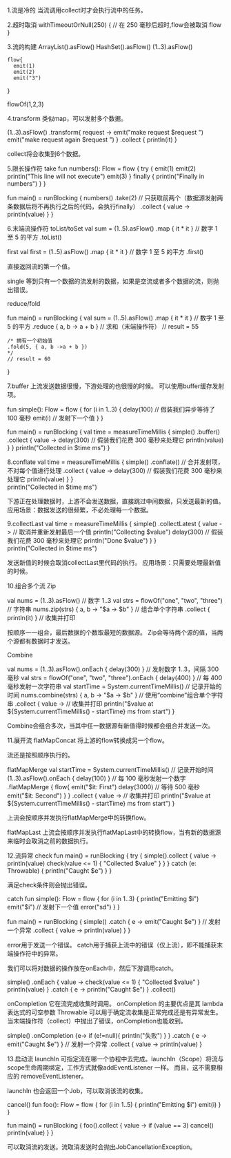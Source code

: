1.流是冷的
当流调用collect时才会执行流中的任务。

2.超时取消
withTimeoutOrNull(250) { // 在 250 毫秒后超时,flow会被取消
    flow
}

3.流的构建
  ArrayList<Int>().asFlow()
  HashSet<String>().asFlow()
  (1..3).asFlow()
 
    flow{ 
      emit(1) 
      emit(2)
      emit("3")
   }
 
  flowOf(1,2,3)

4.transform
类似map，可以发射多个数据。

(1..3).asFlow()
    .transform{ request ->
        emit("make request $request ")
        emit("make request again $request ")
    }
    .collect {
        println(it)
    }

collect将会收集到6个数据。

5.限长操作符 take
fun numbers(): Flow<Int> = flow {
    try {
        emit(1)
        emit(2)
        println("This line will not execute")
        emit(3)
    } finally {
        println("Finally in numbers")
    }
}
 
fun main() = runBlocking<Unit> {
    numbers()
        .take(2) // 只获取前两个（数据源发射两条数据后将不再执行之后的代码，会执行finally）
        .collect { value -> println(value) }
}   

6.末端流操作符
toList/toSet
val sum = (1..5).asFlow()
    .map { it * it } // 数字 1 至 5 的平方
    .toList()

first
val first = (1..5).asFlow()
    .map { it * it } // 数字 1 至 5 的平方
    .first()

直接返回流的第一个值。

single
等到只有一个数据的流发射的数据，如果是空流或者多个数据的流，则抛出错误。

reduce/fold
 
fun main() = runBlocking<Unit> {
    val sum = (1..5).asFlow()
        .map { it * it } // 数字 1 至 5 的平方
        .reduce { a, b -> a + b } // 求和（末端操作符）
        // result = 55
 
    /* 拥有一个初始值   
    .fold(5, { a, b ->a + b })
    */
    // result = 60
}
 

7.buffer
上流发送数据很慢，下游处理的也很慢的时候。 可以使用buffer缓存发射项。

fun simple(): Flow<Int> = flow {
    for (i in 1..3) {
        delay(100) // 假装我们异步等待了 100 毫秒
        emit(i) // 发射下一个值
    }
}
 
fun main() = runBlocking<Unit> {
    val time = measureTimeMillis {
        simple()
            .buffer()
            .collect { value ->
            delay(300) // 假装我们花费 300 毫秒来处理它
            println(value)
        }
    }
    println("Collected in $time ms")
}

8.conflate
val time = measureTimeMillis {
    simple()
        .conflate() // 合并发射项，不对每个值进行处理
        .collect { value -> 
            delay(300) // 假装我们花费 300 毫秒来处理它
            println(value) 
        } 
}   
println("Collected in $time ms")

下游正在处理数据时，上游不会发送数据，直接跳过中间数据，只发送最新的值。 应用场景：数据发送的很频繁，不必处理每一个数据。

9.collectLast
val time = measureTimeMillis {
    simple()
        .collectLatest { value -> // 取消并重新发射最后一个值
            println("Collecting $value") 
            delay(300) // 假装我们花费 300 毫秒来处理它
            println("Done $value") 
        } 
}   
println("Collected in $time ms")

发送新值的时候会取消collectLast里代码的执行。
应用场景：只需要处理最新值的时候。

10.组合多个流
Zip
 
val nums = (1..3).asFlow() // 数字 1..3
val strs = flowOf("one", "two", "three") // 字符串
nums.zip(strs) { a, b -> "$a -> $b" } // 组合单个字符串
    .collect { println(it) } // 收集并打印

按顺序一一组合，最后数据的个数取最短的数据源。
Zip会等待两个源的值，当两个源都有数据时才发送。

Combine
 
val nums = (1..3).asFlow().onEach { delay(300) } // 发射数字 1..3，间隔 300 毫秒
val strs = flowOf("one", "two", "three").onEach { delay(400) } // 每 400 毫秒发射一次字符串
val startTime = System.currentTimeMillis() // 记录开始的时间
nums.combine(strs) { a, b -> "$a -> $b" } // 使用“combine”组合单个字符串
    .collect { value -> // 收集并打印
        println("$value at ${System.currentTimeMillis() - startTime} ms from start") 
    } 

Combine会组合多次，当其中任一数据源有新值得时候都会组合并发送一次。

11.展开流
flatMapConcat
将上游的flow转换成另一个flow。

流还是按照顺序执行的。

flatMapMerge
val startTime = System.currentTimeMillis() // 记录开始时间
(1..3).asFlow().onEach { delay(100) } // 每 100 毫秒发射一个数字
    .flatMapMerge {
        flow{
            emit("$it: First")
            delay(3000) // 等待 500 毫秒
            emit("$it: Second")
        }
    }
    .collect { value -> // 收集并打印
        println("$value at ${System.currentTimeMillis() - startTime} ms from start")
    }

上流会按顺序并发执行flatMapMerge中的转换flow。

flatMapLast
上流会按顺序并发执行flatMapLast中的转换flow，当有新的数据源来临时会取消之前的数据执行。

12.流异常
check
fun main() = runBlocking<Unit> {
    try {
        simple().collect { value ->
            println(value)
            check(value <= 1) { "Collected $value" }
        }
    } catch (e: Throwable) {
        println("Caught $e")
    }
} 

满足check条件则会抛出错误。

catch
fun simple(): Flow<String> = flow {
    for (i in 1..3) {
        println("Emitting $i")
        emit("$i") // 发射下一个值
        error("sd")
    }
}
 
fun main() = runBlocking<Unit> {
    simple()
        .catch { e -> emit("Caught $e") } // 发射一个异常
        .collect { value -> println(value) }
}

error用于发送一个错误。
catch用于捕获上流中的错误（仅上流），即不能捕获末端操作符中的异常。

我们可以将对数据的操作放在onEach中，然后下游调用catch。

simple()
    .onEach { value ->
        check(value <= 1) { "Collected $value" }                 
        println(value) 
    }
    .catch { e -> println("Caught $e") }
    .collect()

onCompletion
它在流完成收集时调用。
onCompletion 的主要优点是其 lambda 表达式的可空参数 Throwable 可以用于确定流收集是正常完成还是有异常发生。
当末端操作符（collect）中抛出了错误，onCompletion也能收到。
 
simple()
    .onCompletion {e->
        if (e!=null){
            println("失败")
        }
    }
    .catch { e -> emit("Caught $e") } // 发射一个异常
    .collect { value -> println(value) }

13.启动流
launchIn
可指定流在哪一个协程中去完成。launchIn（Scope）将流与scope生命周期绑定，工作方式就像addEventListener 一样。 而且，这不需要相应的 removeEventListener。

launchIn 也会返回一个Job，可以取消该流的收集。

cancel()
fun foo(): Flow<Int> = flow { 
    for (i in 1..5) {
        println("Emitting $i") 
        emit(i) 
    }
}
 
fun main() = runBlocking<Unit> {
    foo().collect { value -> 
        if (value == 3) cancel()  
        println(value)
    } 
}

可以取消流的发送。流取消发送时会抛出JobCancellationException。